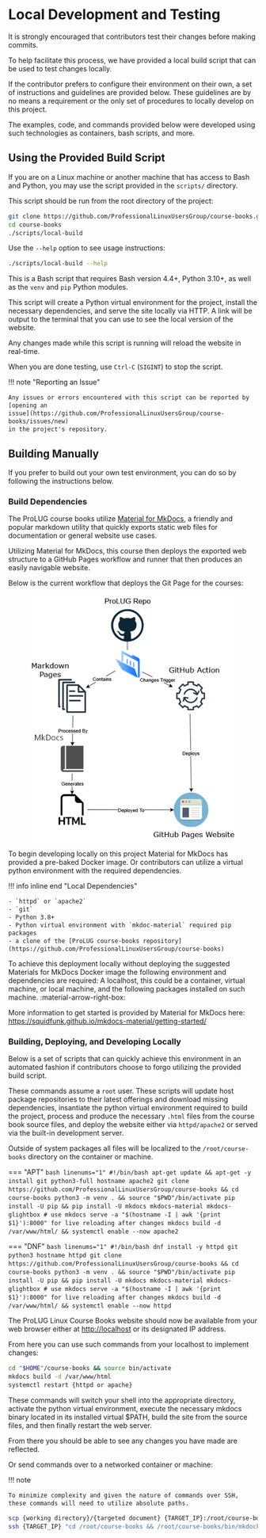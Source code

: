# Local Development and Testing

It is strongly encouraged that contributors test their changes before making commits.

To help facilitate this process, we have provided a local build script that can
be used to test changes locally.

If the contributor prefers to configure their environment on their own, a set
of instructions and guidelines are provided below. These guidelines are by no
means a requirement or the only set of procedures to locally develop on this
project.

The examples, code, and commands provided below were developed using such technologies as containers,
bash scripts, and more.

## Using the Provided Build Script

If you are on a Linux machine or another machine that has access to Bash and
Python, you may use the script provided in the `scripts/` directory.

This script should be run from the root directory of the project:

```bash linenums="1"
git clone https://github.com/ProfessionalLinuxUsersGroup/course-books.git
cd course-books
./scripts/local-build
```

Use the `--help` option to see usage instructions:

```bash linenums="1"
./scripts/local-build --help
```

This is a Bash script that requires Bash version 4.4+, Python 3.10+, as well as the
`venv` and `pip` Python modules.

This script will create a Python virtual environment for the project, install
the necessary dependencies, and serve the site locally via HTTP. A link will be
output to the terminal that you can use to see the local version of the website.

Any changes made while this script is running will reload the website in
real-time.

When you are done testing, use `Ctrl-C` (`SIGINT`) to stop the script.

!!! note "Reporting an Issue"

    Any issues or errors encountered with this script can be reported by [opening an
    issue](https://github.com/ProfessionalLinuxUsersGroup/course-books/issues/new)
    in the project's repository.

## Building Manually

If you prefer to build out your own test environment, you can do so by
following the instructions below.

### Build Dependencies

The ProLUG course books utilize [Material for MkDocs](https://squidfunk.github.io/mkdocs-material/), a friendly
and popular markdown utility that quickly exports static web files for documentation or general website use cases.

Utilizing Material for MkDocs, this course then deploys the exported web
structure to a GitHub Pages workflow and runner that then produces an easily
navigable website.

Below is the current workflow that deploys the Git Page for the courses:

<figure markdown="span">

![workflow](assets/images/workflow.png)

</figure>

To begin developing locally on this project Material for MkDocs has provided a pre-baked Docker image. Or contributors
can utilize a virtual python environment with the required dependencies.

!!! info inline end "Local Dependencies"

    - `httpd` or `apache2`
    - `git`
    - Python 3.8+
    - Python virtual environment with `mkdoc-material` required pip packages
    - a clone of the [ProLUG course-books repository](https://github.com/ProfessionalLinuxUsersGroup/course-books)

To achieve this deployment locally without deploying the suggested Materials for MkDocs Docker image the following
environment and dependencies are required: A localhost, this could be a container, virtual machine, or local machine,
and the following packages installed on such machine. :material-arrow-right-box:

More information to get started is provided by Material for MkDocs here: <https://squidfunk.github.io/mkdocs-material/getting-started/>

### Building, Deploying, and Developing Locally

Below is a set of scripts that can quickly achieve this environment in an automated fashion if contributors
choose to forgo utilizing the provided build script.

These commands assume a `root` user. These scripts will update host package repositories to
their latest offerings and download missing dependencies, insantiate the python virtual environment
required to build the project, process and produce the necessary `.html` files from the course book
source files, and deploy the website either via `httpd/apache2` or served via the built-in development server.

Outside of system packages all files will be localized to the `/root/course-books` directory
on the container or machine.

=== "APT"
    ```bash linenums="1"
    #!/bin/bash
    apt-get update && apt-get -y install git python3-full hostname apache2
    git clone https://github.com/ProfessionalLinuxUsersGroup/course-books && cd course-books
    python3 -m venv . && source "$PWD"/bin/activate
    pip install -U pip && pip install -U mkdocs mkdocs-material mkdocs-glightbox
    # use mkdocs serve -a "$(hostname -I | awk '{print $1}'):8000" for live reloading after changes
    mkdocs build -d /var/www/html/ && systemctl enable --now apache2
    ```

=== "DNF"
    ```bash linenums="1"
    #!/bin/bash
    dnf install -y httpd git python3 hostname httpd
    git clone https://github.com/ProfessionalLinuxUsersGroup/course-books && cd course-books
    python3 -m venv . && source "$PWD"/bin/activate
    pip install -U pip && pip install -U mkdocs mkdocs-material mkdocs-glightbox
    # use mkdocs serve -a "$(hostname -I | awk '{print $1}'):8000" for live reloading after changes
    mkdocs build -d /var/www/html/ && systemctl enable --now httpd
    ```

The ProLUG Linux Course Books website should now be available from your web browser either at
<http://localhost> or its designated IP address.

From here you can use such commands from your localhost to implement changes:

```bash linenums="1"
cd "$HOME"/course-books && source bin/activate
mkdocs build -d /var/www/html
systemctl restart {httpd or apache}
```

These commands will switch your shell into the appropriate directory, activate the python
virtual environment, execute the necessary mkdocs binary located in its installed virtual $PATH,
build the site from the source files, and then finally restart the web server.

From there you should be able to see any changes you have made are reflected.

Or send commands over to a networked container or machine:

!!! note

    To minimize complexity and given the nature of commands over SSH,
    these commands will need to utilize absolute paths.

```bash linenums="1"
scp {working directory}/{targeted document} {TARGET_IP}:/root/course-books/{targeted document}
ssh {TARGET_IP} "cd /root/course-books && /root/course-books/bin/mkdocks build -d /var/www/html && systemctl restart httpd"
```
